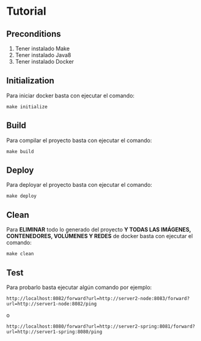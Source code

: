 # Tutorial

## Preconditions

1. Tener instalado Make
2. Tener instalado Java8
3. Tener instalado Docker

## Initialization

Para iniciar docker basta con ejecutar el comando:

```
make initialize
```

## Build

Para compilar el proyecto basta con ejecutar el comando:

```
make build
```

## Deploy

Para deployar el proyecto basta con ejecutar el comando:

```
make deploy
```

## Clean

Para **ELIMINAR** todo lo generado del proyecto **Y TODAS LAS IMÁGENES, CONTENEDORES, VOLÚMENES Y REDES** de docker basta con ejecutar el comando:

```
make clean
```

## Test

Para probarlo basta ejecutar algún comando por ejemplo:

```
http://localhost:8082/forward?url=http://server2-node:8083/forward?url=http://server1-node:8082/ping
```

o

```
http://localhost:8080/forward?url=http://server2-spring:8081/forward?url=http://server1-spring:8080/ping
```
